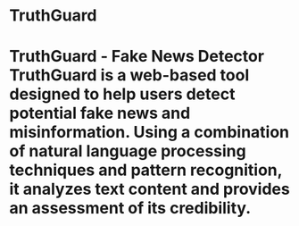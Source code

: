 # TruthGuard
# TruthGuard - Fake News Detector  TruthGuard is a web-based tool designed to help users detect potential fake news and misinformation. Using a combination of natural language processing techniques and pattern recognition, it analyzes text content and provides an assessment of its credibility.

